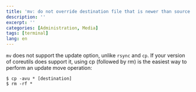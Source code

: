 ```yaml
---
title: 'mv: do not override destination file that is newer than source file (update move)'
description: ''
excerpt: ''
categories: [Administration, Media]
tags: [terminal]
lang: en
---
```


`mv` does not support the update option, unlike `rsync` and `cp`. If your version of coreutils does support it, using cp (followed by rm) is the easiest way to perform an update move operation:

```
$ cp -avu * [destination]
$ rm -rf *
```